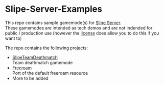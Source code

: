 # Slipe-Server-Examples

This repo contains sample gamemode(s) for [Slipe Server](https://github.com/mta-slipe/slipe-server).  
These gamemodes are intended as tech demos and are not indended for public / production use (however the [license](https://github.com/mta-slipe/slipe-server-examples/blob/main/LICENSE) does allow you to do this if you want to)

The repo contains the following projects:
- [SlipeTeamDeathmatch](https://github.com/mta-slipe/Slipe-Server-Examples/tree/main/SlipeTeamDeathmatch)  
  Team deathmatch gamemode
- [Freeroam](https://github.com/mta-slipe/Slipe-Server-Examples/tree/main/SlipeFreeroam)  
  Port of the default freeroam resource
- More to be added
